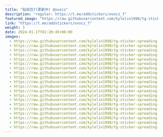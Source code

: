 ```yaml
---
title: "贴纸包7(更新中) @ovocz"
description: "regular: https://t.me/addstickers/ovocz_7"
featured_image: "https://raw.githubusercontent.com/kylelin1998/tg-sticker-spreading-worldwide-images/main/img/ca95d554-8736-4294-99a4-0ab24015762f.jpg"
link: "https://t.me/addstickers/ovocz_7"
weight: 3
date: 2024-01-17T01:20:45+08:00
images:
  - https://raw.githubusercontent.com/kylelin1998/tg-sticker-spreading-worldwide-images/main/img/ca95d554-8736-4294-99a4-0ab24015762f.jpg
  - https://raw.githubusercontent.com/kylelin1998/tg-sticker-spreading-worldwide-images/main/img/16f72c4c-41c6-46ce-91fc-adeb87262cdd.jpg
  - https://raw.githubusercontent.com/kylelin1998/tg-sticker-spreading-worldwide-images/main/img/09aecba5-f745-44c0-beaa-66ff25996d45.jpg
  - https://raw.githubusercontent.com/kylelin1998/tg-sticker-spreading-worldwide-images/main/img/d0944647-37ad-48d2-8d3c-d23de92aca60.jpg
  - https://raw.githubusercontent.com/kylelin1998/tg-sticker-spreading-worldwide-images/main/img/b4997571-4586-4ceb-aba9-42fe8081b099.jpg
  - https://raw.githubusercontent.com/kylelin1998/tg-sticker-spreading-worldwide-images/main/img/b33c0d34-ec35-4f94-829e-905e6e2055d2.jpg
  - https://raw.githubusercontent.com/kylelin1998/tg-sticker-spreading-worldwide-images/main/img/8fa0690c-f7e2-4cca-a5a2-8c45cd4e0cbe.jpg
  - https://raw.githubusercontent.com/kylelin1998/tg-sticker-spreading-worldwide-images/main/img/17b8863d-f2e5-4495-9851-6348d9e4f4cb.jpg
  - https://raw.githubusercontent.com/kylelin1998/tg-sticker-spreading-worldwide-images/main/img/ead60645-5586-484c-83a5-53872bd7831a.jpg
  - https://raw.githubusercontent.com/kylelin1998/tg-sticker-spreading-worldwide-images/main/img/db6f14f2-72f4-448e-9ce9-63295ba15a5c.jpg
  - https://raw.githubusercontent.com/kylelin1998/tg-sticker-spreading-worldwide-images/main/img/9ec20607-3aa9-491e-b879-f697be16289d.jpg
  - https://raw.githubusercontent.com/kylelin1998/tg-sticker-spreading-worldwide-images/main/img/f4e827c6-5c5d-4a8e-8179-6cce7568ee49.jpg
  - https://raw.githubusercontent.com/kylelin1998/tg-sticker-spreading-worldwide-images/main/img/248e99d0-3e5e-4732-afad-bcbdafc58f5c.jpg
  - https://raw.githubusercontent.com/kylelin1998/tg-sticker-spreading-worldwide-images/main/img/f583b276-363d-461d-8e8b-365044b4f10d.jpg
  - https://raw.githubusercontent.com/kylelin1998/tg-sticker-spreading-worldwide-images/main/img/7e5a53cd-9eb2-495d-8ded-c679b8cb8f0b.jpg
  - https://raw.githubusercontent.com/kylelin1998/tg-sticker-spreading-worldwide-images/main/img/2e8814c7-cc92-4c0d-a262-a825954889aa.jpg
  - https://raw.githubusercontent.com/kylelin1998/tg-sticker-spreading-worldwide-images/main/img/8b555943-5141-4c4b-9d6e-1d06d99b30a9.jpg
  - https://raw.githubusercontent.com/kylelin1998/tg-sticker-spreading-worldwide-images/main/img/3d8c6c1c-5eaa-4751-ad6c-018bfcf6cb2d.jpg
  - https://raw.githubusercontent.com/kylelin1998/tg-sticker-spreading-worldwide-images/main/img/51233f93-d28a-4983-bc40-baf8c624cf44.jpg
  - https://raw.githubusercontent.com/kylelin1998/tg-sticker-spreading-worldwide-images/main/img/4553de65-4100-4022-9d73-6b7f86f5f4cc.jpg
---
```

